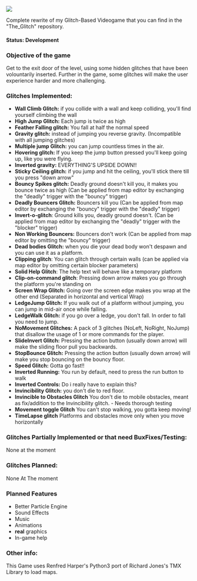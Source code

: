 ![](https://cloud.githubusercontent.com/assets/6682630/10658144/52151062-7894-11e5-8eaa-3bfb5f74cdc7.png)

Complete rewrite of my Glitch-Based Videogame that you can find in the
"The_Glitch" repository.

#### Status: Development

### Objective of the game
Get to the exit door of the level, using some hidden glitches that
have been volountarily inserted.
Further in the game, some glitches will make the user experience harder
and more challenging.

### Glitches Implemented:
- **Wall Climb Glitch:** if you collide with a wall and keep colliding, you'll find yourself climbing the wall
- **High Jump Glitch:** Each jump is twice as high
- **Feather Falling glitch:** You fall at half the normal speed
- **Gravity glitch:** instead of jumping you reverse gravity. (Incompatible with all jumping glitches)
- **Multiple jump Glitch:** you can jump countless times in the air.
- **Hovering glitch:** If you keep the jump button pressed you'll keep going up, like you were flying.
- **Inverted gravity:** EVERYTHING'S UPSIDE DOWN!!
- **Sticky Ceiling glitch:** if you jump and hit the ceiling, you'll stick there till you press "down arrow"
- **Bouncy Spikes glitch:** Deadly ground doesn't kill you, it makes you bounce twice as high (Can be applied from map editor by exchanging the "deadly" trigger with the "bouncy" trigger)
- **Deadly Bouncers Glitch:** Bouncers kill you (Can be applied from map editor by exchanging the "bouncy" trigger with the "deadly" trigger)
- **Invert-o-glitch**: Ground kills you, deadly ground doesn't. (Can be applied from map editor by exchanging the "deadly" trigger with the "blocker" trigger)
- **Non Working Bouncers:** Bouncers don't work (Can be applied from map editor by omitting the "bouncy" trigger)
- **Dead bodies Glitch:** when you die your dead body won't despawn and you can use it as a platform.
- **Clipping glitch**: You can glitch through certain walls (can be applied via map editor by omitting certain blocker parameters)
- **Solid Help Glitch**: The help text will behave like a temporary platform
- **Clip-on-command glitch**: Pressing down arrow makes you go through the platform you're standing on
- **Screen Wrap Glitch:** Going over the screen edge makes you wrap at the other end (Separated in horizontal and vertical Wrap)
- **LedgeJump Glitch:** If you walk out of a platform without jumping, you can jump in mid-air once while falling.
- **LedgeWalk Glitch:** if you go over a ledge, you don't fall. In order to fall you need to jump.
- **NoMovement Glitches:** A pack of 3 glitches (NoLeft, NoRight, NoJump) that disallow the usage of 1 or more commands for the player.
- **SlideInvert Glitch:** Pressing the action button (usually down arrow) will make the sliding floor pull you backwards.
- **StopBounce Glitch:** Pressing the action button (usually down arrow) will make you stop bouncing on the bouncy floor.
- **Speed Glitch:** Gotta go fast!!
- **Inverted Running:** You run by default, need to press the run button to walk
- **Inverted Controls:** Do i really have to explain this?
- **Invincibility Glitch:** you don't die to red floor.
- **Invincible to Obstacles Glitch** You don't die to mobile obstacles, meant as fix/addition to the Invincibility glitch. - Needs thorough testing
- **Movement toggle Glitch** You can't stop walking, you gotta keep moving!
- **TimeLapse glitch** Platforms and obstacles move only when you move horizontally

### Glitches Partially Implemented or that need BuxFixes/Testing:
None at the moment

### Glitches Planned:
None At The moment

### Planned Features
- Better Particle Engine
- Sound Effects
- Music
- Animations
- **real** graphics
- In-game help

### Other info:
This Game uses Renfred Harper's Python3 port of Richard Jones's TMX Library to load maps.
